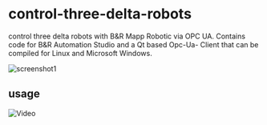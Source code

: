 # control-three-delta-robots
control three delta robots with B&R Mapp Robotic via OPC UA.
Contains code for B&R Automation Studio and a Qt based Opc-Ua- Client that can be compiled for Linux and Microsoft Windows.


![screenshot1](https://github.com/hilch/control-three-delta-robots/blob/master/media/screenshot1.png)

## usage

![Video](https://github.com/hilch/control-three-delta-robots/blob/master/media/usage.gif)


